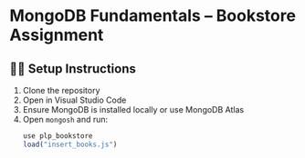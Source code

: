 # MongoDB Fundamentals – Bookstore Assignment

## 👨‍💻 Setup Instructions

1. Clone the repository
2. Open in Visual Studio Code
3. Ensure MongoDB is installed locally or use MongoDB Atlas
4. Open `mongosh` and run:
   ```js
   use plp_bookstore
   load("insert_books.js")

